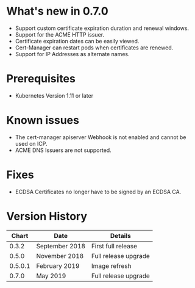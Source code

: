# What's new in 0.7.0
* Support custom certificate expiration duration and renewal windows.
* Support for the ACME HTTP issuer.
* Certificate expiration dates can be easily viewed.
* Cert-Manager can restart pods when certificates are renewed.
* Support for IP Addresses as alternate names.

# Prerequisites
* Kubernetes Version 1.11 or later

# Known issues
* The cert-manager apiserver Webhook is not enabled and cannot be used on ICP.
* ACME DNS Issuers are not supported.

# Fixes
* ECDSA Certificates no longer have to be signed by an ECDSA CA.

# Version History
| Chart | Date           | Details                           |
| ----- | -------------- | --------------------------------- |
| 0.3.2 | September 2018 | First full release                |
| 0.5.0 | November 2018  | Full release upgrade              |
| 0.5.0.1 | February 2019  | Image refresh                   |
| 0.7.0 | May 2019  | Full release upgrade                   |
